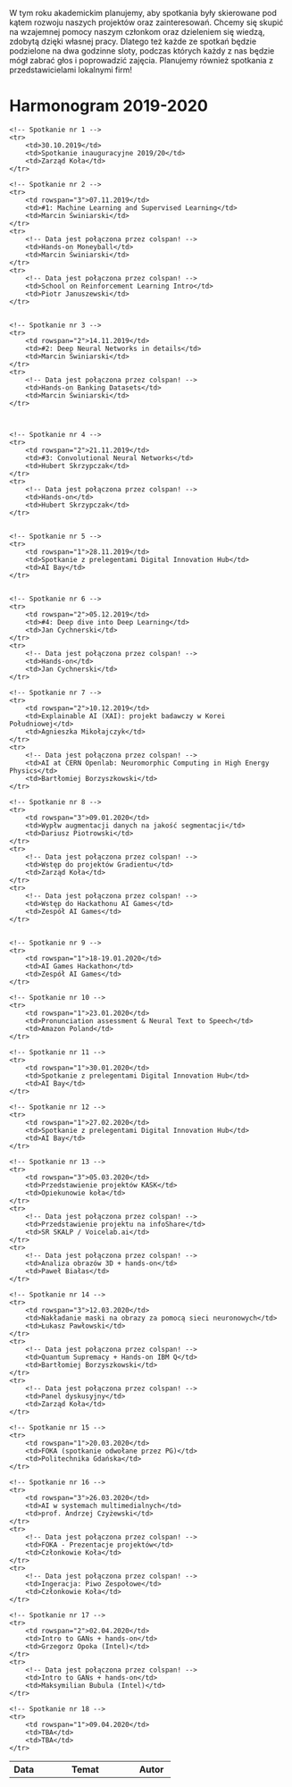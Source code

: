 W tym roku akademickim planujemy, aby spotkania były skierowane pod kątem rozwoju naszych projektów oraz zainteresowań.
 Chcemy się skupić na wzajemnej pomocy naszym członkom oraz dzieleniem się wiedzą, zdobytą dzięki własnej pracy.
 Dlatego też każde ze spotkań będzie podzielone na dwa godzinne sloty, podczas których każdy z nas będzie mógł
 zabrać głos i poprowadzić zajęcia. Planujemy również spotkania z przedstawicielami lokalnymi firm!

# Harmonogram 2019-2020

<table>
    <tr>
        <th style="width:18%;">Data</th>
        <th style="width:58%;">Temat</th>
        <th style="width:29%;">Autor</th>
    </tr>

    <!-- Spotkanie nr 1 -->
    <tr>
        <td>30.10.2019</td>
        <td>Spotkanie inauguracyjne 2019/20</td>
        <td>Zarząd Koła</td>
    </tr>

    <!-- Spotkanie nr 2 -->
    <tr>
        <td rowspan="3">07.11.2019</td>
        <td>#1: Machine Learning and Supervised Learning</td>
        <td>Marcin Świniarski</td>
    </tr>
    <tr>
        <!-- Data jest połączona przez colspan! -->
        <td>Hands-on Moneyball</td>
        <td>Marcin Świniarski</td>
    </tr>
	<tr>
        <!-- Data jest połączona przez colspan! -->
        <td>School on Reinforcement Learning Intro</td>
        <td>Piotr Januszewski</td>
    </tr>


    <!-- Spotkanie nr 3 -->
    <tr>
        <td rowspan="2">14.11.2019</td>
        <td>#2: Deep Neural Networks in details</td>
        <td>Marcin Świniarski</td>
    </tr>
	<tr>
        <!-- Data jest połączona przez colspan! -->
        <td>Hands-on Banking Datasets</td>
        <td>Marcin Świniarski</td>
    </tr>



    <!-- Spotkanie nr 4 -->
    <tr>
        <td rowspan="2">21.11.2019</td>
        <td>#3: Convolutional Neural Networks</td>
        <td>Hubert Skrzypczak</td>
    </tr>
    <tr>
        <!-- Data jest połączona przez colspan! -->
        <td>Hands-on</td>
        <td>Hubert Skrzypczak</td>
    </tr>


    <!-- Spotkanie nr 5 -->
    <tr>
        <td rowspan="1">28.11.2019</td>
        <td>Spotkanie z prelegentami Digital Innovation Hub</td>
        <td>AI Bay</td>
    </tr>


    <!-- Spotkanie nr 6 -->
    <tr>
        <td rowspan="2">05.12.2019</td>
        <td>#4: Deep dive into Deep Learning</td>
        <td>Jan Cychnerski</td>
    </tr>
    <tr>
        <!-- Data jest połączona przez colspan! -->
        <td>Hands-on</td>
        <td>Jan Cychnerski</td>
    </tr>
	
	<!-- Spotkanie nr 7 -->
    <tr>
        <td rowspan="2">10.12.2019</td>
        <td>Explainable AI (XAI): projekt badawczy w Korei Południowej</td>
        <td>Agnieszka Mikołajczyk</td>
    </tr>
    <tr>
        <!-- Data jest połączona przez colspan! -->
        <td>AI at CERN Openlab: Neuromorphic Computing in High Energy Physics</td>
        <td>Bartłomiej Borzyszkowski</td>
    </tr>
	
	<!-- Spotkanie nr 8 -->
	<tr>
        <td rowspan="3">09.01.2020</td>
        <td>Wypłw augmentacji danych na jakość segmentacji</td>
        <td>Dariusz Piotrowski</td>
    </tr>
	<tr>
        <!-- Data jest połączona przez colspan! -->
        <td>Wstęp do projektów Gradientu</td>
        <td>Zarząd Koła</td>
    </tr>
	<tr>
        <!-- Data jest połączona przez colspan! -->
        <td>Wstęp do Hackathonu AI Games</td>
        <td>Zespół AI Games</td>
    </tr>
    
	
	<!-- Spotkanie nr 9 -->
    <tr>
        <td rowspan="1">18-19.01.2020</td>
        <td>AI Games Hackathon</td>
        <td>Zespół AI Games</td>
    </tr>
	
	<!-- Spotkanie nr 10 -->
	<tr>
        <td rowspan="1">23.01.2020</td>
        <td>Pronunciation assessment & Neural Text to Speech</td>
        <td>Amazon Poland</td>
    </tr>

	<!-- Spotkanie nr 11 -->
    <tr>
        <td rowspan="1">30.01.2020</td>
        <td>Spotkanie z prelegentami Digital Innovation Hub</td>
        <td>AI Bay</td>
    </tr>
	
	<!-- Spotkanie nr 12 -->
    <tr>
        <td rowspan="1">27.02.2020</td>
        <td>Spotkanie z prelegentami Digital Innovation Hub</td>
        <td>AI Bay</td>
    </tr>
	
	<!-- Spotkanie nr 13 -->
	<tr>
        <td rowspan="3">05.03.2020</td>
        <td>Przedstawienie projektów KASK</td>
        <td>Opiekunowie koła</td>
    </tr>
	<tr>
        <!-- Data jest połączona przez colspan! -->
        <td>Przedstawienie projektu na infoShare</td>
        <td>SR SKALP / Voicelab.ai</td>
    </tr>
	<tr>
        <!-- Data jest połączona przez colspan! -->
        <td>Analiza obrazów 3D + hands-on</td>
        <td>Paweł Białas</td>
    </tr>
	
	<!-- Spotkanie nr 14 -->
	<tr>
        <td rowspan="3">12.03.2020</td>
        <td>Nakładanie maski na obrazy za pomocą sieci neuronowych</td>
        <td>Łukasz Pawłowski</td>
    </tr>
	<tr>
        <!-- Data jest połączona przez colspan! -->
        <td>Quantum Supremacy + Hands-on IBM Q</td>
        <td>Bartłomiej Borzyszkowski</td>
    </tr>
	<tr>
        <!-- Data jest połączona przez colspan! -->
        <td>Panel dyskusyjny</td>
        <td>Zarząd Koła</td>
    </tr>
	
	<!-- Spotkanie nr 15 -->
    <tr>
        <td rowspan="1">20.03.2020</td>
        <td>FOKA (spotkanie odwołane przez PG)</td>
        <td>Politechnika Gdańska</td>
    </tr>
	
	<!-- Spotkanie nr 16 -->
	<tr>
        <td rowspan="3">26.03.2020</td>
        <td>AI w systemach multimedialnych</td>
        <td>prof. Andrzej Czyżewski</td>
    </tr>
	<tr>
		<!-- Data jest połączona przez colspan! -->
	    <td>FOKA - Prezentacje projektów</td>
        <td>Członkowie Koła</td>       
    </tr>
	<tr>
        <!-- Data jest połączona przez colspan! -->
        <td>Ingeracja: Piwo Zespołowe</td>
        <td>Członkowie Koła</td>
    </tr>
	
	<!-- Spotkanie nr 17 -->
	<tr>
        <td rowspan="2">02.04.2020</td>
        <td>Intro to GANs + hands-on</td>
        <td>Grzegorz Opoka (Intel)</td>
    </tr>
	<tr>
		<!-- Data jest połączona przez colspan! -->
	    <td>Intro to GANs + hands-on</td>
        <td>Maksymilian Bubula (Intel)</td>       
    </tr>
	
	<!-- Spotkanie nr 18 -->
	<tr>
        <td rowspan="1">09.04.2020</td>
        <td>TBA</td>
        <td>TBA</td>
    </tr>

</table>

